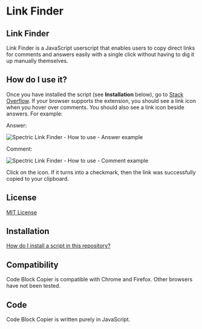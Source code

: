 # Link Finder

## Link Finder

Link Finder is a JavaScript userscript that enables users to copy direct links for comments and answers easily with a single click without having to dig it up manually themselves.

## How do I use it?

Once you have installed the script (see **Installation** below), go to [Stack Overflow](https://www.stackoverflow.com). If your browser supports the extension, you should see a link icon when you hover over comments. You should also see a link icon beside answers. For example:

Answer:

![Spectric Link Finder - How to use - Answer example](https://user-images.githubusercontent.com/79671525/109595018-b7835580-7ae1-11eb-8461-43642b9da20c.png)

Comment:

![Spectric Link Finder - How to use - Comment example](https://user-images.githubusercontent.com/79671525/109595149-f31e1f80-7ae1-11eb-852b-110f2d268fbc.png)

Click on the icon. If it turns into a checkmark, then the link was successfully copied to your clipboard.

## License

[MIT License](https://github.com/SpectricSO/stack-scripts/blob/main/LICENSE)

## Installation

[How do I install a script in this repository?](https://github.com/SpectricSO/stack-scripts/blob/main/how-to-install.md)

## Compatibility

Code Block Copier is compatible with Chrome and Firefox. Other browsers have not been tested.

## Code

Code Block Copier is written purely in JavaScript.
